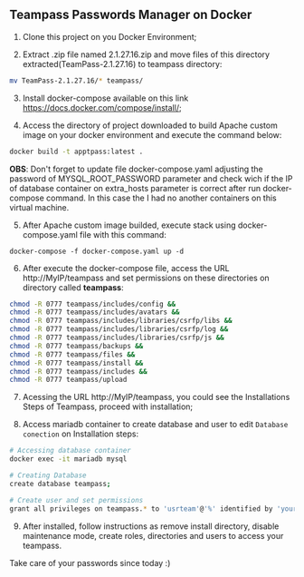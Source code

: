 ## Teampass Passwords Manager on Docker

1. Clone this project on you Docker Environment;

2. Extract .zip file named 2.1.27.16.zip  and move files of this directory extracted(TeamPass-2.1.27.16) to teampass directory:
```sh
mv TeamPass-2.1.27.16/* teampass/
```

3. Install docker-compose available on this link https://docs.docker.com/compose/install/;

4. Access the directory of project downloaded to build Apache custom image on your docker environment and execute the command below:
```sh
docker build -t apptpass:latest .
```

**OBS**: Don't forget to update file docker-compose.yaml adjusting the password of MYSQL_ROOT_PASSWORD parameter and check wich if the IP of database container on extra_hosts parameter is correct after run docker-compose command. In this case the I had no another containers on this virtual machine.

5. After Apache custom image builded, execute stack using docker-compose.yaml file with this command:
```
docker-compose -f docker-compose.yaml up -d
```

6. After execute the docker-compose file, access the URL http://MyIP/teampass and set permissions on these directories on directory called **teampass**:

```sh
chmod -R 0777 teampass/includes/config &&
chmod -R 0777 teampass/includes/avatars &&
chmod -R 0777 teampass/includes/libraries/csrfp/libs &&
chmod -R 0777 teampass/includes/libraries/csrfp/log &&
chmod -R 0777 teampass/includes/libraries/csrfp/js &&
chmod -R 0777 teampass/backups &&
chmod -R 0777 teampass/files &&
chmod -R 0777 teampass/install &&
chmod -R 0777 teampass/includes &&
chmod -R 0777 teampass/upload
```

7. Acessing the URL http://MyIP/teampass, you could see the Installations Steps of Teampass, proceed with installation;

8. Access mariadb container to create database and user to edit ```Database conection``` on Installation steps:

```sh
# Accessing database container
docker exec -it mariadb mysql
```

```sh
# Creating Database
create database teampass;
```

```sh
# Create user and set permissions
grant all privileges on teampass.* to 'usrteam'@'%' identified by 'yourpassword';
```

9. After installed, follow instructions as remove install directory, disable maintenance mode, create roles, directories and users to access your teampass.

Take care of your passwords since today :)

